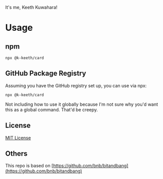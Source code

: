 It's me, Keeth Kuwahara!

# Usage

## npm
```
npx @k-keeth/card
```

## GitHub Package Registry
Assuming you have the GitHub registry set up, you can use via npx:
```
npx @k-keeth/card
```

Not including how to use it globally because I'm not sure why you'd want this as a global command. That'd be creepy.

## License

[MIT License](https://github.com/k-kuwahara/card/blob/master/LICENSE)

## Others

This repo is based on [https://github.com/bnb/bitandbang](https://github.com/bnb/bitandbang)

